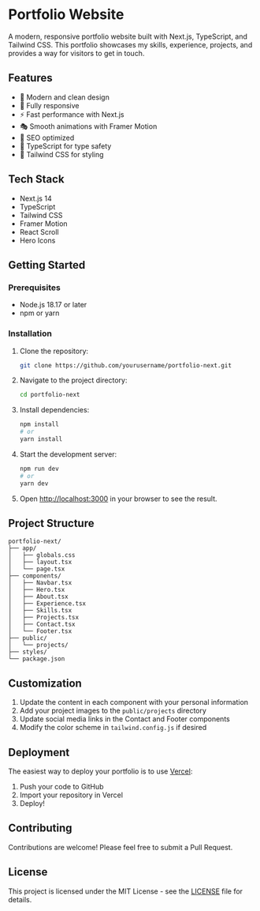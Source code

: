# Portfolio Website

A modern, responsive portfolio website built with Next.js, TypeScript, and Tailwind CSS. This portfolio showcases my skills, experience, projects, and provides a way for visitors to get in touch.

## Features

- 🎨 Modern and clean design
- 📱 Fully responsive
- ⚡ Fast performance with Next.js
- 🎭 Smooth animations with Framer Motion
- 🎯 SEO optimized
- 📝 TypeScript for type safety
- 🎨 Tailwind CSS for styling

## Tech Stack

- Next.js 14
- TypeScript
- Tailwind CSS
- Framer Motion
- React Scroll
- Hero Icons

## Getting Started

### Prerequisites

- Node.js 18.17 or later
- npm or yarn

### Installation

1. Clone the repository:
   ```bash
   git clone https://github.com/yourusername/portfolio-next.git
   ```

2. Navigate to the project directory:
   ```bash
   cd portfolio-next
   ```

3. Install dependencies:
   ```bash
   npm install
   # or
   yarn install
   ```

4. Start the development server:
   ```bash
   npm run dev
   # or
   yarn dev
   ```

5. Open [http://localhost:3000](http://localhost:3000) in your browser to see the result.

## Project Structure

```
portfolio-next/
├── app/
│   ├── globals.css
│   ├── layout.tsx
│   └── page.tsx
├── components/
│   ├── Navbar.tsx
│   ├── Hero.tsx
│   ├── About.tsx
│   ├── Experience.tsx
│   ├── Skills.tsx
│   ├── Projects.tsx
│   ├── Contact.tsx
│   └── Footer.tsx
├── public/
│   └── projects/
├── styles/
└── package.json
```

## Customization

1. Update the content in each component with your personal information
2. Add your project images to the `public/projects` directory
3. Update social media links in the Contact and Footer components
4. Modify the color scheme in `tailwind.config.js` if desired

## Deployment

The easiest way to deploy your portfolio is to use [Vercel](https://vercel.com):

1. Push your code to GitHub
2. Import your repository in Vercel
3. Deploy!

## Contributing

Contributions are welcome! Please feel free to submit a Pull Request.

## License

This project is licensed under the MIT License - see the [LICENSE](LICENSE) file for details. 